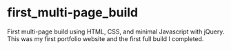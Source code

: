 # first_multi-page_build
 First multi-page build using HTML, CSS, and minimal Javascript with jQuery.
 This was my first portfolio website and the first full build I completed.
